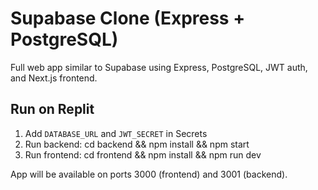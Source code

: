 # Supabase Clone (Express + PostgreSQL)

Full web app similar to Supabase using Express, PostgreSQL, JWT auth, and Next.js frontend.

## Run on Replit
1. Add `DATABASE_URL` and `JWT_SECRET` in Secrets
2. Run backend:
   cd backend && npm install && npm start
3. Run frontend:
   cd frontend && npm install && npm run dev

App will be available on ports 3000 (frontend) and 3001 (backend).
